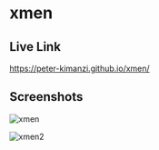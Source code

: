 # xmen


## Live Link

https://peter-kimanzi.github.io/xmen/

## Screenshots

![xmen](https://github.com/peter-kimanzi/xmen/assets/71552773/81590ee9-8357-4d4d-b27b-ea4da8c0fc39)

![xmen2](https://github.com/peter-kimanzi/xmen/assets/71552773/ccb51fac-4f8d-4b7e-bac6-4e33b3672047)
